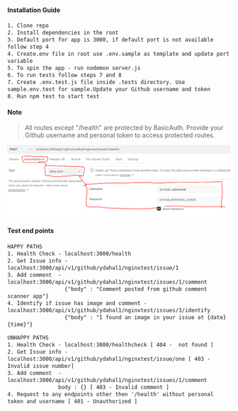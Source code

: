 #### Installation Guide

```
1. Clone repo
2. Install dependencies in the root
3. Default port for app is 3000, if default port is not available follow step 4
4. Create.env file in root use .env.sample as template and update port variable
5. To spin the app - run nodemon server.js
6. To run tests follow steps 7 and 8
7. Create .env.test.js file inside .tests directory. Use sample.env.test for sample.Update your Github username and token
8. Run npm test to start test
```

#### Note

> All routes except "/health" are protected by BasicAuth. Provide your Github username and personal token to access protected routes.

![basic auth post man](basicAuthPostman.PNG)

#### Test end points

```
HAPPY PATHS
1. Health Check - localhost:3000/health
2. Get Issue info - localhost:3000/api/v1/github/ydahal1/nginxtest/issue/1
3. Add comment  - localhost:3000/api/v1/github/ydahal1/nginxtest/issues/1/comment
                  {"body" : "Comment posted from github comment scanner app"}
4. Identify if issue has image and comment - localhost:3000/api/v1/github/ydahal1/nginxtest/issues/3/identify
                  {"body" : "I found an image in your issue at {date} {time}"}
```

```
UNHAPPY PATHS
1. Health Check - localhost:3000/healthcheck [ 404 -  not found ]
2. Get Issue info - localhost:3000/api/v1/github/ydahal1/nginxtest/issue/one [ 403 - Invalid issue number]
3. Add comment  - localhost:3000/api/v1/github/ydahal1/nginxtest/issues/1/comment
                body : {} [ 403 - Invalid comment ]
4. Request to any endpoints other then '/health' without personal token and username [ 401 - Unauthorized ]
```
